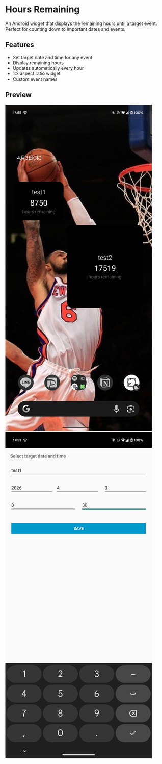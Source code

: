 # Hours Remaining

An Android widget that displays the remaining hours until a target event. Perfect for counting down to important dates and events.

## Features

- Set target date and time for any event
- Display remaining hours
- Updates automatically every hour
- 1:2 aspect ratio widget
- Custom event names

## Preview

![Preview of Widget](widget_preview.png)![Set event and Time](set_event_time.png)
